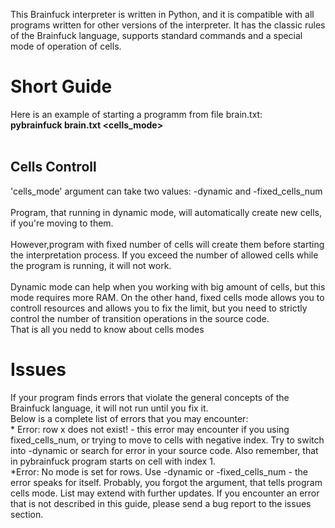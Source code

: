 This Brainfuck interpreter is written in Python, and it is compatible with all programs written for other versions of the interpreter. It has the classic rules of the Brainfuck language, supports standard commands and a special mode of operation of cells.
<h1> Short Guide </h1>

Here is an example of starting a programm from file brain.txt: <br>
**pybrainfuck brain.txt <cells_mode>**<br>
<br>
<h2> Cells Controll </h2>
'cells_mode' argument can take two values: -dynamic and -fixed_cells_num <num> <br>
<br>
Program, that running in dynamic mode, will automatically create new cells, if you're moving to them.<br>
<br>
However,program with fixed number of cells will create them before starting the interpretation process.  If you exceed the number of allowed cells while the program is running, it will not work. <br>
<br>
Dynamic mode can help when you working with big amount of cells, but this mode requires more RAM. On the other hand, fixed cells mode allows you to controll resources and allows you to fix the limit, but you need to strictly control the number of transition operations in the source code. <br>
That is all you nedd to know about cells modes
  
  <h1> Issues </h1>
  If your program finds errors that violate the general concepts of the Brainfuck language, it will not run until you fix it.<br>
  Below is a complete list of errors that you may encounter: <br>
  * Error: row x does not exist! - this error may encounter if you using fixed_cells_num, or trying to move to cells with negative index. Try to switch into -dynamic or search for error in your source code. Also remember, that in pybrainfuck program starts on cell with index 1.<br>
  *Error: No mode is set for rows. Use -dynamic or -fixed_cells_num <num> - the error speaks for itself. Probably, you forgot the argument, that tells program cells mode.
List may extend with further updates. If you encounter an error that is not described in this guide, please send a bug report to the issues section.
  
